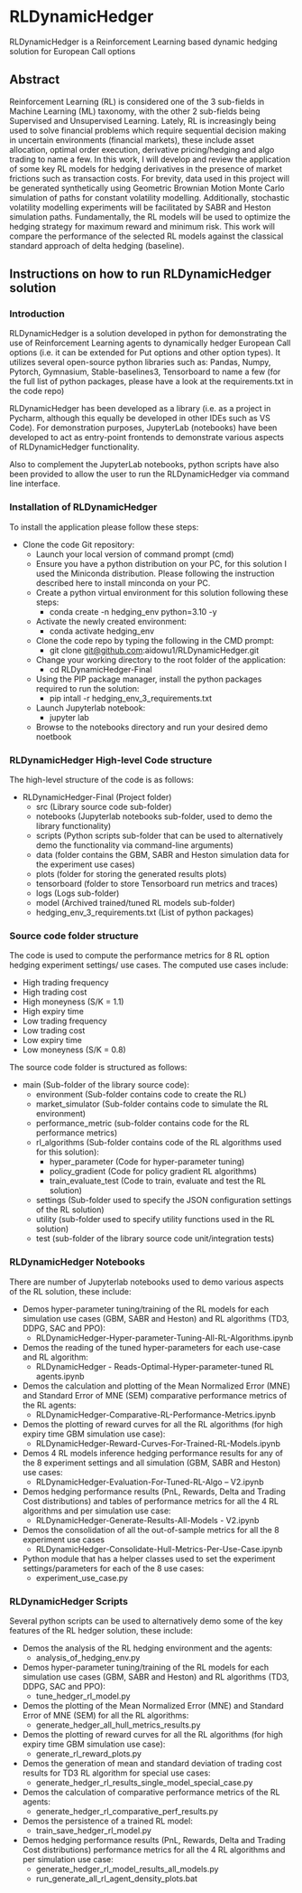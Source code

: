 # RLDynamicHedger
RLDynamicHedger is a Reinforcement Learning based dynamic hedging solution for European Call options


## Abstract
Reinforcement Learning (RL) is considered one of the 3 sub-fields in Machine Learning (ML) taxonomy, with the other 2 sub-fields being Supervised and Unsupervised Learning. Lately, RL is increasingly being used to solve financial problems which require sequential decision making in uncertain environments (financial markets), these include asset allocation, optimal order execution, derivative pricing/hedging and algo trading to name a few. In this work, I will develop and review the application of some key RL models for hedging derivatives in the presence of market frictions such as transaction costs. For brevity, data used in this project will be generated synthetically using Geometric Brownian Motion Monte Carlo simulation of paths for constant volatility modelling. Additionally, stochastic volatility modelling experiments will be facilitated by SABR and Heston simulation paths.  Fundamentally, the RL models will be used to optimize the hedging strategy for maximum reward and minimum risk. This work will compare the performance of the selected RL models against the classical standard approach of delta hedging (baseline). 


## Instructions on how to run RLDynamicHedger solution

### Introduction
RLDynamicHedger is a solution developed in python for demonstrating the use of Reinforcement Learning agents to dynamically hedger European Call options (i.e. it can be extended for Put options and other option types). It utilizes several open-source python libraries such as: Pandas, Numpy, Pytorch, Gymnasium, Stable-baselines3, Tensorboard to name a few (for the full list of python packages, please have a look at the requirements.txt in the code repo)

RLDynamicHedger has been developed as a library (i.e. as a project in Pycharm, although this equally be developed in other IDEs such as VS Code). For demonstration purposes, JupyterLab (notebooks) have been developed to act as entry-point frontends to demonstrate various aspects of RLDynamicHedger functionality.

Also to complement the JupyterLab notebooks, python scripts have also been provided to allow the user to run the RLDynamicHedger via command line interface.

### Installation of RLDynamicHedger
To install the application please follow these steps:
 - Clone the code Git repository:
   - Launch your local version of command prompt (cmd)
   - Ensure you have a python distribution on your PC, for this solution I used the Miniconda distribution. Please following  the instruction described here to install minconda on your PC.
   - Create a python virtual environment for this solution following these steps:
     - conda create -n hedging_env python=3.10 -y
   - Activate the newly created environment:
     - conda activate hedging_env		
   - Clone the code repo by typing the following in the CMD prompt:
     - git clone git@github.com:aidowu1/RLDynamicHedger.git 
   - Change your working directory to the root folder of the application:
     - cd RLDynamicHedger-Final
   - Using the PIP package manager, install the python packages required to run the solution:
     - pip intall -r hedging_env_3_requirements.txt
   - Launch Jupyterlab notebook:
     - jupyter lab
   - Browse to the notebooks directory and run your desired demo noetbook

### RLDynamicHedger High-level Code structure
The high-level structure of the code is as follows:
 - RLDynamicHedger-Final (Project folder)
   - src (Library source code sub-folder)
   - notebooks (Jupyterlab notebooks sub-folder, used to demo the library functionality)
   - scripts (Python scripts sub-folder that can be used to alternatively demo the functionality via command-line arguments)
   - data (folder contains the GBM, SABR and Heston simulation data for the experiment use cases) 
   - plots (folder for storing the generated results plots)
   - tensorboard (folder to store Tensorboard run metrics and traces)
   - logs (Logs sub-folder)
   - model (Archived trained/tuned RL models sub-folder)
   - hedging_env_3_requirements.txt (List of python packages)

### Source code folder structure 
The code is used to compute the performance metrics for 8 RL option hedging experiment settings/ use cases. The computed use cases include:
   - High trading frequency
   - High trading cost
   - High moneyness (S/K = 1.1)
   - High expiry time
   - Low trading frequency
   - Low trading cost
   - Low expiry time
   - Low moneyness (S/K = 0.8)
   
The source code folder is structured as follows:
 - main (Sub-folder of the library source code):
   - environment (Sub-folder contains code to create the RL)
   - market_simulator (Sub-folder contains code to simulate the RL environment)
   - performance_metric (sub-folder contains code for the RL performance metrics)
   - rl_algorithms (Sub-folder contains code of the RL algorithms used for this solution):
     - hyper_parameter (Code for hyper-parameter tuning)
     - policy_gradient (Code for policy gradient RL algorithms)
     - train_evaluate_test (Code to train, evaluate and test the RL solution) 
   - settings (Sub-folder used to specify the JSON configuration settings of the RL solution)
   - utility (sub-folder used to specify utility functions used in the RL solution)
   - test (sub-folder of the library source code unit/integration tests)

### RLDynamicHedger Notebooks
There are number of Jupyterlab notebooks used to demo various aspects of the RL solution, these include:
 - Demos hyper-parameter tuning/training of the RL models for each simulation use cases (GBM, SABR and Heston) and RL algorithms (TD3, DDPG, SAC and PPO):
   - RLDynamicHedger-Hyper-parameter-Tuning-All-RL-Algorithms.ipynb
 - Demos the reading of the tuned hyper-parameters for each use-case and RL algorithm:
   - RLDynamicHedger - Reads-Optimal-Hyper-parameter-tuned RL agents.ipynb
 - Demos the calculation and plotting of the Mean Normalized Error (MNE) and Standard Error of MNE (SEM)  comparative performance metrics of the RL agents:
   - RLDynamicHedger-Comparative-RL-Performance-Metrics.ipynb
 - Demos the plotting of reward curves for all the RL algorithms (for high expiry time GBM simulation use case):
   - RLDynamicHedger-Reward-Curves-For-Trained-RL-Models.ipynb
 - Demos 4 RL models inference hedging performance results for any of the 8 experiment settings and all simulation (GBM, SABR and Heston) use cases:
   - RLDynamicHedger-Evaluation-For-Tuned-RL-Algo – V2.ipynb
 - Demos hedging performance results (PnL, Rewards, Delta and Trading Cost distributions) and tables of performance metrics for all the 4 RL algorithms and per simulation use case:
   - RLDynamicHedger-Generate-Results-All-Models - V2.ipynb
 - Demos the consolidation of all the out-of-sample metrics for all the 8 experiment use cases
   - RLDynamicHedger-Consolidate-Hull-Metrics-Per-Use-Case.ipynb
 - Python module that has a helper classes used to set the experiment settings/parameters for each of the 8 use cases:
   - experiment_use_case.py

### RLDynamicHedger Scripts
Several python scripts can be used to alternatively demo some of the key features of the RL hedger solution, these include:
 - Demos the analysis of the RL hedging environment and the agents:
   - analysis_of_hedging_env.py
 - Demos hyper-parameter tuning/training of the RL models for each simulation use cases (GBM, SABR and Heston) and RL algorithms (TD3, DDPG, SAC and PPO):
   - tune_hedger_rl_model.py
 - Demos the plotting of the Mean Normalized Error (MNE) and Standard Error of MNE (SEM) for all the RL algorithms:
   - generate_hedger_all_hull_metrics_results.py
 - Demos the plotting of reward curves for all the RL algorithms (for high expiry time GBM simulation use case):
   - generate_rl_reward_plots.py
 - Demos the generation of mean and standard deviation of trading cost results for TD3 RL algorithm for special use cases:
   - generate_hedger_rl_results_single_model_special_case.py
 - Demos the calculation of comparative performance metrics of the RL agents:
   - generate_hedger_rl_comparative_perf_results.py
 - Demos the persistence of a trained RL model:
   - train_save_hedger_rl_model.py
 - Demos hedging performance results (PnL, Rewards, Delta and Trading Cost distributions) performance metrics for all the 4 RL algorithms and per simulation use case:
   - generate_hedger_rl_model_results_all_models.py
   - run_generate_all_rl_agent_density_plots.bat



